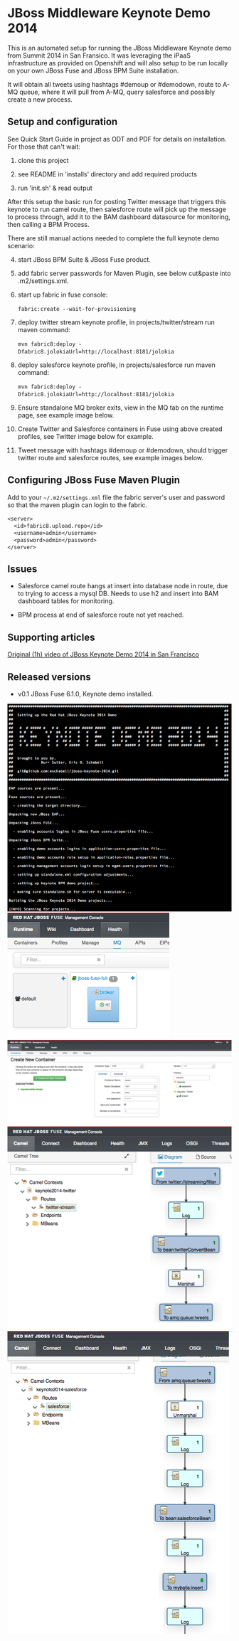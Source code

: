 JBoss Middleware Keynote Demo 2014
==================================

This is an automated setup for running the JBoss Middleware Keynote demo from Summit 2014 in San Fransico. It was leveraging the
iPaaS infrastructure as provided on Openshift and will also setup to be run locally on your own JBoss Fuse and JBoss BPM Suite installation.

It will obtain all tweets using hashtags #demoup or #demodown, route to A-MQ queue, where it will pull from A-MQ, query salesforce and possibly create a new process.


Setup and configuration
-----------------------
See Quick Start Guide in project as ODT and PDF for details on installation. For those that can't wait:

1. clone this project

2. see README in 'installs' directory and add required products 

3. run 'init.sh' & read output

After this setup the basic run for posting Twitter message that triggers this keynote to run camel route, then salesforce route will
pick up the message to process through, add it to the BAM dashboard datasource for monitoring, then calling a BPM Process. 

There are still manual actions needed to complete the full keynote demo scenario:

4. start JBoss BPM Suite & JBoss Fuse product.

5. add fabric server passwords for Maven Plugin, see below cut&paste into .m2/settings.xml.

5. start up fabric in fuse console: 

     `fabric:create --wait-for-provisioning`

6. deploy twitter stream keynote profile, in projects/twitter/stream run maven command:

     `mvn fabric8:deploy -Dfabric8.jolokiaUrl=http://localhost:8181/jolokia`

7. deploy salesforce keynote profile, in projects/salesforce run maven command:

     `mvn fabric8:deploy -Dfabric8.jolokiaUrl=http://localhost:8181/jolokia`

8. Ensure standalone MQ broker exits, view in the MQ tab on the runtime page, see example image below. 

9. Create Twitter and Salesforce containers in Fuse using above created profiles, see Twitter image below for example.

10. Tweet message with hashtags #demoup or #demodown, should trigger twitter route and salesforce routes, see example images below.

Configuring JBoss Fuse Maven Plugin
-----------------------------------
Add to your `~/.m2/settings.xml` file the fabric server's user and password so that the maven plugin can login to the fabric.

    <server>
      <id>fabric8.upload.repo</id>
      <username>admin</username>
      <password>admin</password>
    </server>

Issues
------
- Salesforce camel route hangs at insert into database node in route, due to trying to access a mysql DB. Needs to use h2 and insert into BAM dashboard tables for monitoring.

- BPM process at end of salesforce route not yet reached.


Supporting articles
-------------------
[Original (1h) video of JBoss Keynote Demo 2014 in San Francisco](http://youtu.be/XPK2RTqlBxk)


Released versions
-----------------
- v0.1 JBoss Fuse 6.1.0, Keynote demo installed.

![Install Console](https://github.com/eschabell/jboss-keynote-demo-2014/blob/master/docs/demo-images/install-console.png?raw=true)
![MQ Broker](https://github.com/eschabell/jboss-keynote-demo-2014/blob/master/docs/demo-images/fuse-runtime-broker.png?raw=true)
![Creating Twitter Stream Container](https://github.com/eschabell/jboss-keynote-demo-2014/blob/master/docs/demo-images/fuse-create-twitterstream-container.png?raw=true)
![Twitter Stream Camel Route](https://github.com/eschabell/jboss-keynote-demo-2014/blob/master/docs/demo-images/fuse-twitterstream-camel-route.png?raw=true)
![Saleforce Camel Route](https://github.com/eschabell/jboss-keynote-demo-2014/blob/master/docs/demo-images/fuse-salesforce-camel-route.png?raw=true)



